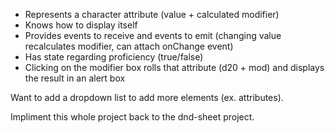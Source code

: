 
- Represents a character attribute (value + calculated modifier)
- Knows how to display itself
- Provides events to receive and events to emit (changing value recalculates modifier, can attach onChange event)
- Has state regarding proficiency (true/false)
- Clicking on the modifier box rolls that attribute (d20 + mod) and displays the result in an alert box

Want to add a dropdown list to add more elements (ex. attributes).

Impliment this whole project back to the dnd-sheet project.
